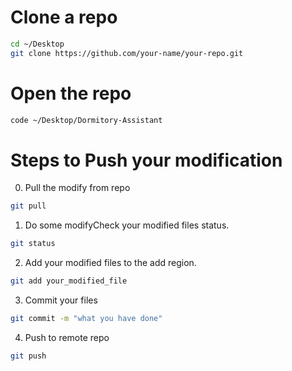 # Clone a repo

```sh
cd ~/Desktop
git clone https://github.com/your-name/your-repo.git
```

# Open the repo

```sh
code ~/Desktop/Dormitory-Assistant
```

# Steps to Push your modification

0. Pull the modify from repo

```sh
git pull
```

1. Do some modifyCheck your modified files status.

```sh
git status
```

2. Add your modified files to the add region.

```sh
git add your_modified_file
```

3. Commit your files

```sh
git commit -m "what you have done"
```

4. Push to remote repo

```sh
git push
```